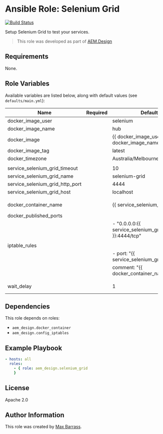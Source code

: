 # Ansible Role: Selenium Grid

[![Build Status](https://travis-ci.org/aem-design/ansible-role-selenium-grid.svg?branch=master)](https://travis-ci.org/aem-design/ansible-role-selenium-grid)

Setup Selenium Grid to test your services.
> This role was developed as part of
> [AEM.Design](http://aem.design/)

## Requirements

None.

## Role Variables

Available variables are listed below, along with default values (see `defaults/main.yml`):

| Name                            	| Required 	| Default                                                           	| Notes                            	|
|---------------------------------	|----------	|-------------------------------------------------------------------	|----------------------------------	|
| docker_image_user               	|          	| selenium                                                          	|                                  	|
| docker_image_name               	|          	| hub                                                               	|                                  	|
| docker_image                    	|          	| {{ docker_image_user }}/{{ docker_image_name }}                   	|                                  	|
| docker_image_tag                	|          	| latest                                                            	|                                  	|
| docker_timezone                 	|          	| Australia/Melbourne                                               	|                                  	|
|                                 	|          	|                                                                   	|                                  	|
| service_selenium_grid_timeout   	|          	| 10                                                                	|                                  	|
| service_selenium_grid_name      	|          	| selenium-grid                                                     	|                                  	|
| service_selenium_grid_http_port 	|          	| 4444                                                              	|                                  	|
| service_selenium_grid_host      	|          	| localhost                                                         	|                                  	|
|                                 	|          	|                                                                   	|                                  	|
| docker_container_name           	|          	| {{ service_selenium_grid_name | default('selenium-grid') }}       	|                                  	|
| docker_published_ports          	|          	|                                                                   	|                                  	|
|                                 	|          	| - "0.0.0.0:{{ service_selenium_grid_http_port }}:4444/tcp"        	|                                  	|
|                                 	|          	|                                                                   	|                                  	|
| iptable_rules                   	|          	|                                                                   	|                                  	|
|                                 	|          	| - port: "{{ service_selenium_grid_http_port | default('4444') }}" 	|                                  	|
|                                 	|          	| comment: "{{ docker_container_name }}_port"                       	|                                  	|
|                                 	|          	|                                                                   	|                                  	|
| wait_delay                      	|          	| 1                                                                 	| how long to wait between retries 	|

## Dependencies

This role depends on roles:
 
- `aem_design.docker_container`
- `aem_design.config_iptables`

## Example Playbook

```yaml
- hosts: all
  roles:
    - { role: aem_design.selenium_grid
    }
```

## License

Apache 2.0

## Author Information

This role was created by [Max Barrass](https://aem.design/).